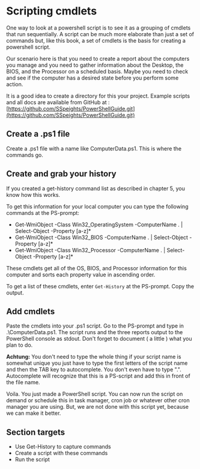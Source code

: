 # Scripting cmdlets

One way to look at a powershell script is to see it as a grouping of cmdlets that run sequentially. A script can be much more elaborate than just a set of commands but, like this book, a set of cmdlets is the basis for creating a powershell script.

Our scenario here is that you need to create a report about the computers you manage and you need to gather information about the Desktop, the BIOS, and the Processor on a scheduled basis. Maybe you need to check and see if the computer has a desired state before you perform some action.

It is a good idea to create a directory for this your project. Example scripts and all docs are available from GitHub at : [https://github.com/SSpeights/PowerShellGuide.git](https://github.com/SSpeights/PowerShellGuide.git)

## Create a .ps1 file

Create a .ps1 file with a name like ComputerData.ps1. This is where the commands go.

## Create and grab your history

If you created a get-history command list as described in chapter 5, you know how this works.

To get this information for your local computer you can type the following commands at the PS-prompt:

* Get-WmiObject -Class Win32\_OperatingSystem -ComputerName . \| Select-Object -Property \[a-z\]\*
* Get-WmiObject -Class Win32\_BIOS -ComputerName . \| Select-Object -Property \[a-z\]\*
* Get-WmiObject -Class Win32\_Processor -ComputerName . \| Select-Object -Property \[a-z\]\*

These cmdlets get all of the OS, BIOS, and Processor information for this computer and sorts each property value in ascending order.

To get a list of these cmdlets, enter `Get-History` at the PS-prompt. Copy the output.

## Add cmdlets

Paste the cmdlets into your .ps1 script. Go to the PS-prompt and type in .\ComputerData.ps1. The script runs and the three reports output to the PowerShell console as stdout. Don't forget to document \( a little \) what you plan to do.

**Achtung:** You don't need to type the whole thing if your script name is somewhat unique you just have to type the first letters of the script name and then the TAB key to autocomplete. You don't even have to type ".\". Autocomplete will recognize that this is a PS-script and add this in front of the file name.

Voila. You just made a PowerShell script. You can now run the script on demand or schedule this in task manager, cron job or whatever other cron manager you are using. But, we are not done with this script yet, because we can make it better.

## Section targets

* Use Get-History to capture commands
* Create a script with these commands
* Run the script



